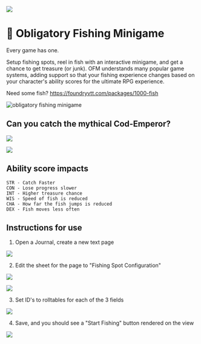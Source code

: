 ![](https://img.shields.io/badge/Foundry-v10-informational)
<!--- Downloads @ Latest Badge -->
<!--- replace <user>/<repo> with your username/repository -->
<!--- ![Latest Release Download Count](https://img.shields.io/github/downloads/<user>/<repo>/latest/module.zip) -->

<!--- Forge Bazaar Install % Badge -->
<!--- replace <your-module-name> with the `name` in your manifest -->
<!--- ![Forge Installs](https://img.shields.io/badge/dynamic/json?label=Forge%20Installs&query=package.installs&suffix=%25&url=https%3A%2F%2Fforge-vtt.com%2Fapi%2Fbazaar%2Fpackage%2F<your-module-name>&colorB=4aa94a) -->


# 🎣 Obligatory Fishing Minigame

Every game has one.

Setup fishing spots, reel in fish with an interactive minigame, and get a chance to get treasure (or junk).
OFM understands many popular game systems, adding support so that your fishing experience changes based on your character's ability scores for the ultimate RPG experience.

Need some fish? https://foundryvtt.com/packages/1000-fish

![obligatory fishing minigame](https://user-images.githubusercontent.com/15639841/190035889-65905398-4c9b-4e82-be5b-680c1ef47a16.gif)


## Can you catch the mythical Cod-Emperor?

![](https://cdn.discordapp.com/attachments/830182194533892116/1017912336587165926/unknown.png)

![](https://media.discordapp.net/attachments/830182194533892116/1017914863848271872/unknown.png)

## Ability score impacts

```
STR - Catch Faster
CON - Lose progress slower
INT - Higher treasure chance
WIS - Speed of fish is reduced
CHA - How far the fish jumps is reduced
DEX - Fish moves less often
```

## Instructions for use

1) Open a Journal, create a new text page 

![](https://cdn.discordapp.com/attachments/844326366979948544/1019658157934526485/unknown.png)

2) Edit the sheet for the page to "Fishing Spot Configuration"

![](https://media.discordapp.net/attachments/844326366979948544/1019658469416124547/unknown.png)

![](https://media.discordapp.net/attachments/844326366979948544/1019658526244737205/unknown.png)

3) Set ID's to rolltables for each of the 3 fields

![](https://media.discordapp.net/attachments/844326366979948544/1019658662492508190/unknown.png)

4) Save, and you should see a "Start Fishing" button rendered on the view

![](https://media.discordapp.net/attachments/844326366979948544/1019658937081004083/unknown.png)
